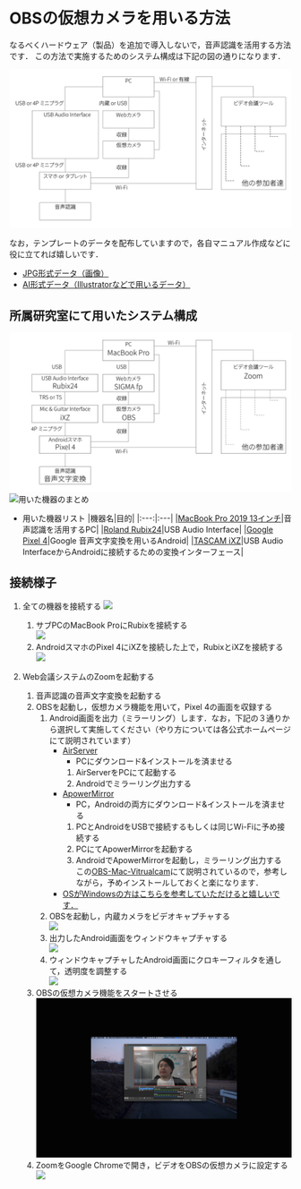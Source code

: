 # OBSの仮想カメラを用いる方法
なるべくハードウェア（製品）を追加で導入しないで，音声認識を活用する方法です．
この方法で実施するためのシステム構成は下記の図の通りになります．

![接続イメージのテンプレ](fig/template/Template_Using_OBS-JP.jpg)


なお，テンプレートのデータを配布していますので，各自マニュアル作成などに役に立てれば嬉しいです．
  - [JPG形式データ（画像）](fig/template/Template_Using_OBS-JP.jpg)
  - [AI形式データ（Illustratorなどで用いるデータ）](fig/template/Template_Using_OBS-JP.ai)


## 所属研究室にて用いたシステム構成
![システム構成](fig/Using_OBS_ThetaAkihisa-JP.jpg)
![用いた機器のまとめ](fig/Sample/0-Before.jpg)

- 用いた機器リスト
  |機器名|目的|
  |:---:|:---|
  |[MacBook Pro 2019 13インチ](https://support.apple.com/kb/SP795?viewlocale=ja_JP&locale=ja_JP)|音声認識を活用するPC|
  |[Roland Rubix24](https://www.roland.com/jp/products/rubix24/)|USB Audio Interface|
  |[Google Pixel 4](https://store.google.com/jp/product/pixel_4)|Google 音声文字変換を用いるAndroid|
  |[TASCAM iXZ](https://tascam.jp/jp/product/ixz/top)|USB Audio InterfaceからAndroidに接続するための変換インターフェース|

  
## 接続様子
1. 全ての機器を接続する
![](fig/Sample/0-After.jpg)
    1. サブPCのMacBook ProにRubixを接続する  
      ![](fig/Sample/AudioInterface.jpg)
    1. AndroidスマホのPixel 4にiXZを接続した上で，RubixとiXZを接続する  
      ![](fig/Sample/iXZ.jpg)

1. Web会議システムのZoomを起動する
    1. 音声認識の音声文字変換を起動する
    1. OBSを起動し，仮想カメラ機能を用いて，Pixel 4の画面を収録する
        1. Android画面を出力（ミラーリング）します．なお，下記の３通りから選択して実施してください（やり方については各公式ホームページにて説明されています）
            - [AirServer](https://www.airserver.com)
                - PCにダウンロード&インストールを済ませる
                1. AirServerをPCにて起動する
                1. Androidでミラーリング出力する
            - [ApowerMirror](https://www.apowersoft.jp/phone-mirror)
                - PC，Androidの両方にダウンロード&インストールを済ませる
                1. PCとAndroidをUSBで接続するもしくは同じWi-Fiに予め接続する
                1. PCにてApowerMirrorを起動する
                1. AndroidでApowerMirrorを起動し，ミラーリング出力する
            この[OBS-Mac-Vitrualcam](https://github.com/johnboiles/obs-mac-virtualcam#installing)にて説明されているので，参考しながら，予めインストールしておくと楽になります．  
             - [OSがWindowsの方はこちらを参考していただけると嬉しいです．](https://github.com/CatxFish/obs-virtual-cam/releases)
        1. OBSを起動し，内蔵カメラをビデオキャプチャする  
            ![](fig/Sample/OBS-AirServer-0.gif)
        1. 出力したAndroid画面をウィンドウキャプチャする  
            ![](fig/Sample/OBS-AirServer-1.gif)
        1. ウィンドウキャプチャしたAndroid画面にクロキーフィルタを通して，透明度を調整する  
            ![](fig/Sample/OBS-AirServer-2.gif)
    1. OBSの仮想カメラ機能をスタートさせる
        ![](fig/Sample/OBS-VirtualCamera.gif)
    1. ZoomをGoogle Chromeで開き，ビデオをOBSの仮想カメラに設定する
        ![](fig/Sample/Zoom-Start.gif)

    
    
